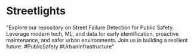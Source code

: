 # Streetlights
"Explore our repository on Street Failure Detection for Public Safety. Leverage modern tech, ML, and data for early identification, proactive maintenance, and safer urban environments. Join us in building a resilient future. #PublicSafety #UrbanInfrastructure"
